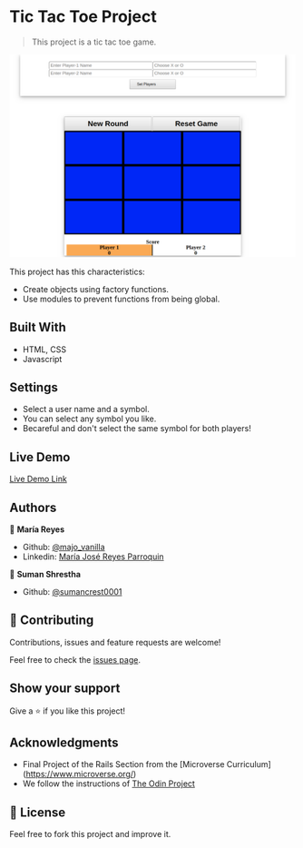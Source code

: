 # Tic Tac Toe Project

> This project is a tic tac toe game.

![screenshot](img/screenshot.png)

This project has this characteristics:
  - Create objects using factory functions.
  - Use modules to prevent functions from being global.

## Built With

- HTML, CSS
- Javascript

## Settings

- Select a user name and a symbol.
- You can select any symbol you like.
- Becareful and don't select the same symbol for both players!

## Live Demo

[Live Demo Link](https://sumancrest0001.github.io/js-tic-tac-toe/)

## Authors

👤 **María Reyes**

- Github: [@majo_vanilla](https://github.com/majo_vanilla)
- Linkedin: [María José Reyes Parroquin](https://www.linkedin.com/in/majoreyesparroquin/)

👤 **Suman Shrestha**

- Github: [@sumancrest0001](https://github.com/sumancrest0001)

## 🤝 Contributing

Contributions, issues and feature requests are welcome!

Feel free to check the [issues page](https://github.com/sumancrest0001/js-tic-tac-toe/issues).

## Show your support

Give a ⭐️ if you like this project!

## Acknowledgments

- Final Project of the Rails Section from the [Microverse Curriculum] (https://www.microverse.org/)
- We follow the instructions of [The Odin Project](https://www.theodinproject.com/courses/javascript/lessons/tic-tac-toe-javascript)

## 📝 License

Feel free to fork this project and improve it.
